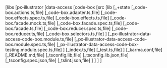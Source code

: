 \[libs \[px-illustrator \[data-access \[code-box \[src \[lib \[\_+state
\[\_code-box.actions.ts,file\] \[\_code-box.adapter.ts,file\]
\[\_code-box.effects.spec.ts,file\] \[\_code-box.effects.ts,file\]
\[\_code-box.facade.mock.ts,file\] \[\_code-box.facade.spec.ts,file\]
\[\_code-box.facade.ts,file\] \[\_code-box.reducer.spec.ts,file\]
\[\_code-box.reducer.ts,file\] \[\_code-box.selectors.ts,file\] \]
\[\_px-illustrator-data-access-code-box.module.ts,file\]
\[\_px-illustrator-data-access-code-box.module.spec.ts,file\]
\[\_px-illustrator-data-access-code-box-testing.module.spec.ts,file\] \]
\[\_index.ts,file\] \[\_test.ts,file\] \] \[\_karma.conf,file\]
\[\_README.md,file\] \[\_tsconfig.lib,file\]
\[\_tsconfig.lib.json,file\] \[\_tsconfig.spec.json,file\]
\[\_tslint.json,file\] \] \] \] \]
